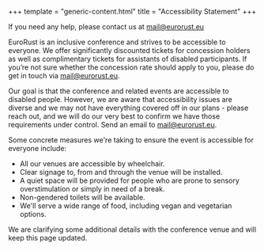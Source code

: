 +++
template = "generic-content.html"
title = "Accessibility Statement"
+++

<p>
If you need any help, please contact us at <a href="mailto:mail@eurorust.eu">mail@eurorust.eu</a>
</p>
<p class="note">
 EuroRust is an inclusive conference and strives to be accessible to everyone. We offer significantly discounted
 tickets for concession holders as well as complimentary tickets for assistants of disabled participants. If you’re
 not sure whether the concession rate should apply to you, please do get in touch via <a
 href="mailto:mail@eurorust.eu">mail@eurorust.eu</a>.
</p>
<p>
 Our goal is that the conference and related events are accessible to disabled people. However, we are aware that
 accessibility issues are diverse and we may not have everything covered off in our plans - please reach out, and
 we will do our very best to confirm we have those requirements under control. Send an email to <a
 href="mailto:mail@eurorust.eu">mail@eurorust.eu</a>.
</p>
<p>
 Some concrete measures we're taking to ensure the event is accessible for everyone include:
</p>
<ul>
 <li>All our venues are accessible by wheelchair.</li>
 <li>Clear signage to, from and through the venue will be installed.</li>
 <li>A quiet space will be provided for people who are prone to sensory overstimulation or simply in need of a break.</li>
 <li>Non-gendered toilets will be available.</li>
 <li>We'll serve a wide range of food, including vegan and vegetarian options.</li>
</ul>
<p>
 We are clarifying some additional details with the conference venue and will keep this page updated.
</p>
